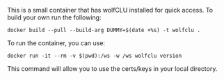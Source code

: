 This is a small container that has wolfCLU installed for quick access. To build your own run the following:
```
docker build --pull --build-arg DUMMY=$(date +%s) -t wolfclu . 
```

To run the container, you can use:
```
docker run -it --rm -v $(pwd):/ws -w /ws wolfclu version
```
This command will allow you to use the certs/keys in your local directory.
